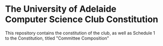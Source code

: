 # The University of Adelaide Computer Science Club Constitution

This repository contains the constitution of the club, as well as Schedule 1 to the Constitution, titled "Committee Composition"
